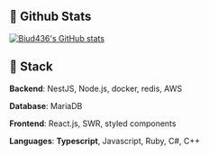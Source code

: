 ## 🧳 Github Stats

[![Biud436's GitHub stats](https://github-readme-stats.vercel.app/api?username=biud436&show_icons=true&locale=en&theme=dracula&count_private=true)](https://github.com/biud436/)

## 🔨 Stack

**Backend**: NestJS, Node.js, docker, redis, AWS

**Database**: MariaDB

**Frontend**: React.js, SWR, styled components

**Languages**: **Typescript**, Javascript, Ruby, C#, C++
